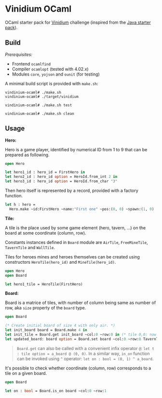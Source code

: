 # Vinidium OCaml

OCaml starter pack for [Vinidium](http://vindinium.org/) challenge (inspired from the [Java starter pack](https://bitbucket.org/cchantep/vindinium-starter-java)).

## Build

*Prerequisites:*

- Frontend `ocamlfind`
- Compiler `ocamlopt` (tested with 4.02.x)
- Modules `core`, `yojson` and `ounit` (for testing)

A minimal build script is provided with `make.sh`:

```
vindinium-ocaml# ./make.sh
vindinium-ocaml# ./target/vinidium

vindinium-ocaml# ./make.sh test

vindinium-ocaml# ./make.sh clean
```

## Usage

**Hero:**

Hero is a game player, identified by numerical ID from 1 to 9 that can be prepared as following.

```ocaml
open Hero

let hero1_id : hero_id = FirstHero in
let hero2_id : hero_id option = HeroId.from_int 2 in
let hero3_id : hero_id option = HeroId.from_char "3"
```

Then hero itself is represented by a record, provided with a factory function.

```ocaml
let h : hero = 
  Hero.make ~id:FirstHero ~name:"First one" ~pos:(0, 0) ~spawn:(1, 0)
```

**Tile:**

A tile is the place used by some game element (hero, tavern, ...) on the board at some coordinate (column, row).

Constants instances defined in `Board` module are `AirTile`, `FreeMineTile`, `TavernTile` and `WallTile`.

Tiles for heroes mines and heroes themselves can be created using constructors `HeroTile(hero_id)` and `MineTile(hero_id)`.

```ocaml
open Hero
open Board

let hero1_tile = HeroTile(FirstHero)
```

**Board:**

Board is a matrice of tiles, with number of column being same as number of row, aka `size` property of the `board` type.

```ocaml
open Board

(* Create initial board of size 4 with only air. *)
let init_board board = Board.make 4 in
let init_tile = Board.get init_board ~col:0 ~row:0 in (* tile 0,0: now air *)
let updated_board: board option = Board.set board ~col:0 ~row:0 TavernTile
```

> `Board.get` can also be called with a convenient infix operator `@`: `let t : tile option = a_board @ (0, 0)`.
> In a similar way, `in_on` function can be invoked using `^` operator: `let on : bool = (0, 1) ^ a_board`.

It's possible to check whether coordinate (column, row) corresponds to a tile on a given board.

```ocaml
open Board

let on : bool = Board.is_on board ~col:0 ~row:1
```